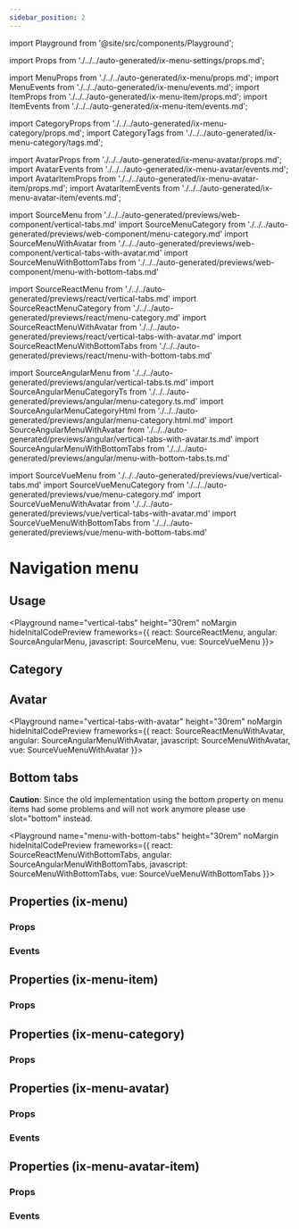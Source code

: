 ```yaml
---
sidebar_position: 2
---
```


import Playground from '@site/src/components/Playground';

import Props from './../../auto-generated/ix-menu-settings/props.md';

import MenuProps from './../../auto-generated/ix-menu/props.md';
import MenuEvents from './../../auto-generated/ix-menu/events.md';
import ItemProps from './../../auto-generated/ix-menu-item/props.md';
import ItemEvents from './../../auto-generated/ix-menu-item/events.md';

import CategoryProps from './../../auto-generated/ix-menu-category/props.md';
import CategoryTags from './../../auto-generated/ix-menu-category/tags.md';

import AvatarProps from './../../auto-generated/ix-menu-avatar/props.md';
import AvatarEvents from './../../auto-generated/ix-menu-avatar/events.md';
import AvatarItemProps from './../../auto-generated/ix-menu-avatar-item/props.md';
import AvatarItemEvents from './../../auto-generated/ix-menu-avatar-item/events.md';

import SourceMenu from './../../auto-generated/previews/web-component/vertical-tabs.md'
import SourceMenuCategory from './../../auto-generated/previews/web-component/menu-category.md'
import SourceMenuWithAvatar from './../../auto-generated/previews/web-component/vertical-tabs-with-avatar.md'
import SourceMenuWithBottomTabs from './../../auto-generated/previews/web-component/menu-with-bottom-tabs.md'

import SourceReactMenu from './../../auto-generated/previews/react/vertical-tabs.md'
import SourceReactMenuCategory from './../../auto-generated/previews/react/menu-category.md'
import SourceReactMenuWithAvatar from './../../auto-generated/previews/react/vertical-tabs-with-avatar.md'
import SourceReactMenuWithBottomTabs from './../../auto-generated/previews/react/menu-with-bottom-tabs.md'

import SourceAngularMenu from './../../auto-generated/previews/angular/vertical-tabs.ts.md'
import SourceAngularMenuCategoryTs from './../../auto-generated/previews/angular/menu-category.ts.md'
import SourceAngularMenuCategoryHtml from './../../auto-generated/previews/angular/menu-category.html.md'
import SourceAngularMenuWithAvatar from './../../auto-generated/previews/angular/vertical-tabs-with-avatar.ts.md'
import SourceAngularMenuWithBottomTabs from './../../auto-generated/previews/angular/menu-with-bottom-tabs.ts.md'

import SourceVueMenu from './../../auto-generated/previews/vue/vertical-tabs.md'
import SourceVueMenuCategory from './../../auto-generated/previews/vue/menu-category.md'
import SourceVueMenuWithAvatar from './../../auto-generated/previews/vue/vertical-tabs-with-avatar.md'
import SourceVueMenuWithBottomTabs from './../../auto-generated/previews/vue/menu-with-bottom-tabs.md'

# Navigation menu

## Usage

<Playground
name="vertical-tabs" height="30rem" noMargin
hideInitalCodePreview
frameworks={{
  react: SourceReactMenu,
  angular: SourceAngularMenu,
  javascript: SourceMenu,
  vue: SourceVueMenu
}}></Playground>

## Category

<CategoryTags />
<Playground
name="menu-category" height="30rem" noMargin
hideInitalCodePreview
frameworks={{
  react: SourceReactMenuCategory,
  angular: {
    "menu.html": SourceAngularMenuCategoryHtml,
    "menu.ts": SourceAngularMenuCategoryTs
  },
  javascript: SourceMenuCategory,
  vue: SourceVueMenuCategory
}}></Playground>

## Avatar

<Playground
name="vertical-tabs-with-avatar" height="30rem" noMargin
hideInitalCodePreview
frameworks={{
  react: SourceReactMenuWithAvatar,
  angular: SourceAngularMenuWithAvatar,
  javascript: SourceMenuWithAvatar,
  vue: SourceVueMenuWithAvatar
}}></Playground>

## Bottom tabs

<div class="siemens-brand-section">
  <strong>Caution</strong>: Since the old implementation using the bottom property on menu items had some problems and will not work anymore please use slot="bottom" instead.
</div>

<Playground
name="menu-with-bottom-tabs" height="30rem" noMargin
hideInitalCodePreview
frameworks={{
  react: SourceReactMenuWithBottomTabs,
  angular: SourceAngularMenuWithBottomTabs,
  javascript: SourceMenuWithBottomTabs,
  vue: SourceVueMenuWithBottomTabs
}}></Playground>

## Properties (ix-menu)

### Props

<MenuProps />

### Events

<MenuEvents />

## Properties (ix-menu-item)

### Props

<ItemProps />

## Properties (ix-menu-category)

### Props

<CategoryProps />

## Properties (ix-menu-avatar)

### Props

<AvatarProps />

### Events

<AvatarEvents />

## Properties (ix-menu-avatar-item)

### Props

<AvatarItemProps />

### Events

<AvatarItemEvents />
